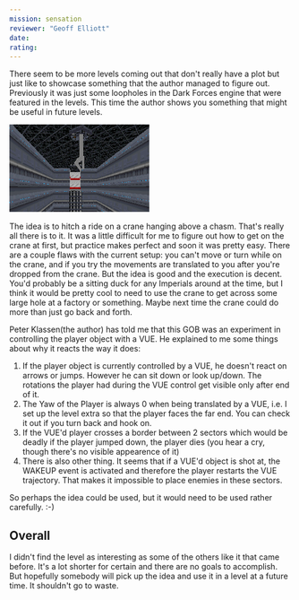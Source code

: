 ```yaml
---
mission: sensation
reviewer: "Geoff Elliott"
date: 
rating: 
---
```


There seem to be more levels coming out that don't really have a plot but just like to showcase something that the author managed to figure out. Previously it was just some loopholes in the Dark Forces engine that were featured in the levels. This time the author shows you something that might be useful in future levels.

![Sensation screenshot](./sensation.png "Your job is to hitch a ride on this crane.")

The idea is to hitch a ride on a crane hanging above a chasm. That's really all there is to it. It was a little difficult for me to figure out how to get on the crane at first, but practice makes perfect and soon it was pretty easy. There are a couple flaws with the current setup: you can't move or turn while on the crane, and if you try the movements are translated to you after you're dropped from the crane. But the idea is good and the execution is decent. You'd probably be a sitting duck for any Imperials around at the time, but I think it would be pretty cool to need to use the crane to get across some large hole at a factory or something. Maybe next time the crane could do more than just go back and forth.

Peter Klassen(the author) has told me that this GOB was an experiment in controlling the player object with a VUE. He explained to me some things about why it reacts the way it does:

1. If the player object is currently controlled by a VUE, he doesn't react on arrows or jumps. However he can sit down or look up/down. The rotations the player had during the VUE control get visible only after end of it.
2. The Yaw of the Player is always 0 when being translated by a VUE, i.e. I set up the level extra so that the player faces the far end. You can check it out if you turn back and hook on.
3. If the VUE'd player crosses a border between 2 sectors which would be deadly if the player jumped down, the player dies (you hear a cry, though there's no visible appearence of it)
4. There is also other thing. It seems that if a VUE'd object is shot at, the WAKEUP event is activated and therefore the player restarts the VUE trajectory. That makes it impossible to place enemies in these sectors.

So perhaps the idea could be used, but it would need to be used rather carefully. :-)

## Overall

I didn't find the level as interesting as some of the others like it that came before. It's a lot shorter for certain and there are no goals to accomplish. But hopefully somebody will pick up the idea and use it in a level at a future time. It shouldn't go to waste.